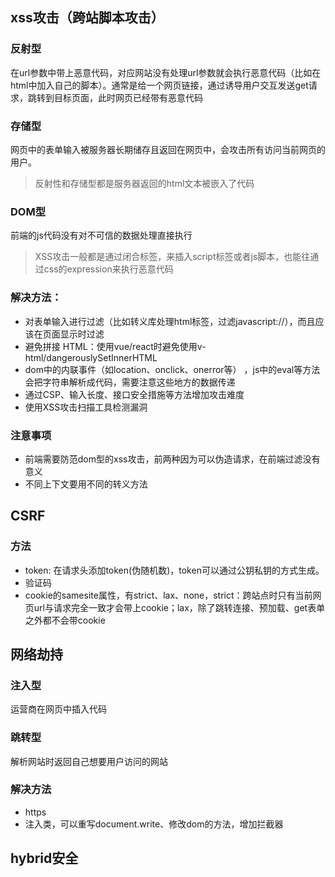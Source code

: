 ## xss攻击（跨站脚本攻击）

### 反射型

在url参数中带上恶意代码，对应网站没有处理url参数就会执行恶意代码（比如在html中加入自己的脚本）。通常是给一个网页链接，通过诱导用户交互发送get请求，跳转到目标页面，此时网页已经带有恶意代码

### 存储型

网页中的表单输入被服务器长期储存且返回在网页中，会攻击所有访问当前网页的用户。

> 反射性和存储型都是服务器返回的html文本被嵌入了代码

### DOM型
前端的js代码没有对不可信的数据处理直接执行

> XSS攻击一般都是通过闭合标签，来插入script标签或者js脚本，也能往通过css的expression来执行恶意代码

### 解决方法：
  - 对表单输入进行过滤（比如转义库处理html标签，过滤javascript://），而且应该在页面显示时过滤
  - 避免拼接 HTML：使用vue/react时避免使用v-html/dangerouslySetInnerHTML
  - dom中的内联事件（如location、onclick、onerror等） ，js中的eval等方法会把字符串解析成代码，需要注意这些地方的数据传递
  - 通过CSP、输入长度、接口安全措施等方法增加攻击难度
  - 使用XSS攻击扫描工具检测漏洞

### 注意事项
  - 前端需要防范dom型的xss攻击，前两种因为可以伪造请求，在前端过滤没有意义
  - 不同上下文要用不同的转义方法

## CSRF

### 方法

- token: 在请求头添加token(伪随机数)，token可以通过公钥私钥的方式生成。
- 验证码
- cookie的samesite属性，有strict、lax、none，strict：跨站点时只有当前网页url与请求完全一致才会带上cookie；lax，除了跳转连接、预加载、get表单之外都不会带cookie

## 网络劫持
### 注入型
运营商在网页中插入代码
### 跳转型
解析网站时返回自己想要用户访问的网站

### 解决方法
- https
- 注入类，可以重写document.write、修改dom的方法，增加拦截器

## hybrid安全